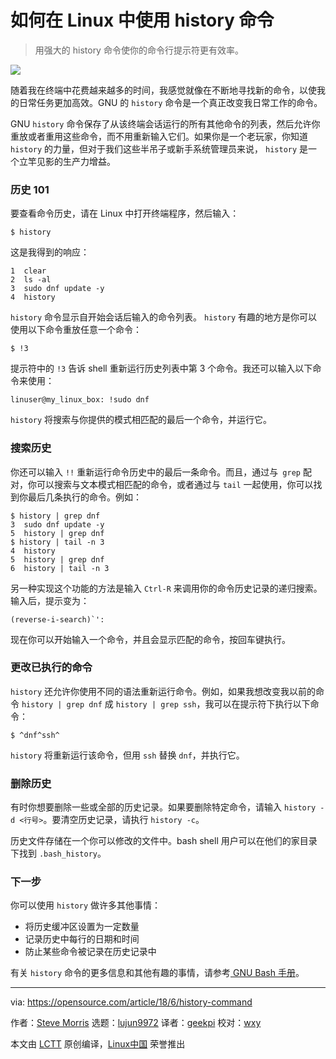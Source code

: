 如何在 Linux 中使用 history 命令
======

> 用强大的 history 命令使你的命令行提示符更有效率。

![](https://opensource.com/sites/default/files/styles/image-full-size/public/lead-images/linux-penguins.png?itok=yKOpaJM_)

随着我在终端中花费越来越多的时间，我感觉就像在不断地寻找新的命令，以使我的日常任务更加高效。GNU 的 `history` 命令是一个真正改变我日常工作的命令。

GNU `history` 命令保存了从该终端会话运行的所有其他命令的列表，然后允许你重放或者重用这些命令，而不用重新输入它们。如果你是一个老玩家，你知道 `history` 的力量，但对于我们这些半吊子或新手系统管理员来说， `history` 是一个立竿见影的生产力增益。

### 历史 101

要查看命令历史，请在 Linux 中打开终端程序，然后输入：

```
$ history
```

这是我得到的响应：

```
1  clear
2  ls -al
3  sudo dnf update -y
4  history
```

`history` 命令显示自开始会话后输入的命令列表。  `history` 有趣的地方是你可以使用以下命令重放任意一个命令：

```
$ !3
```

提示符中的 `!3` 告诉 shell 重新运行历史列表中第 3 个命令。我还可以输入以下命令来使用：

```
linuser@my_linux_box: !sudo dnf
```

`history` 将搜索与你提供的模式相匹配的最后一个命令，并运行它。

### 搜索历史

你还可以输入 `!!` 重新运行命令历史中的最后一条命令。而且，通过与` grep` 配对，你可以搜索与文本模式相匹配的命令，或者通过与 `tail` 一起使用，你可以找到你最后几条执行的命令。例如：

```
$ history | grep dnf
3  sudo dnf update -y
5  history | grep dnf
$ history | tail -n 3
4  history
5  history | grep dnf
6  history | tail -n 3
```

另一种实现这个功能的方法是输入 `Ctrl-R` 来调用你的命令历史记录的递归搜索。输入后，提示变为：

```
(reverse-i-search)`':
```

现在你可以开始输入一个命令，并且会显示匹配的命令，按回车键执行。

### 更改已执行的命令

`history` 还允许你使用不同的语法重新运行命令。例如，如果我想改变我以前的命令 `history | grep dnf` 成 `history | grep ssh`，我可以在提示符下执行以下命令：

```
$ ^dnf^ssh^
```

`history` 将重新运行该命令，但用 `ssh` 替换 `dnf`，并执行它。

### 删除历史

有时你想要删除一些或全部的历史记录。如果要删除特定命令，请输入 `history -d <行号>`。要清空历史记录，请执行 `history -c`。

历史文件存储在一个你可以修改的文件中。bash shell 用户可以在他们的家目录下找到 `.bash_history`。

### 下一步

你可以使用 `history` 做许多其他事情：

  * 将历史缓冲区设置为一定数量
  * 记录历史中每行的日期和时间
  * 防止某些命令被记录在历史记录中

有关 `history` 命令的更多信息和其他有趣的事情，请参考[ GNU Bash 手册][1]。

--------------------------------------------------------------------------------

via: https://opensource.com/article/18/6/history-command

作者：[Steve Morris][a]
选题：[lujun9972](https://github.com/lujun9972)
译者：[geekpi](https://github.com/geekpi)
校对：[wxy](https://github.com/wxy)

本文由 [LCTT](https://github.com/LCTT/TranslateProject) 原创编译，[Linux中国](https://linux.cn/) 荣誉推出

[a]:https://opensource.com/users/smorris12
[1]:https://www.gnu.org/software/bash/manual/
